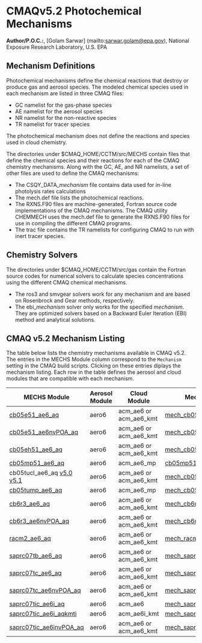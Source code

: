 # CMAQv5.2 Photochemical Mechanisms

**Author/P.O.C.:**, [Golam Sarwar] (mailto:sarwar.golam@epa.gov), National Exposure Research Laboratory, U.S. EPA

## Mechanism Definitions

Photochemical mechanisms define the chemical reactions that destroy or produce gas and aerosol species.  The modeled chemical species used in each mechanism are listed in three CMAQ files:
- GC namelist for the gas-phase species
- AE namelist for the aerosol species
- NR namelist for the non-reactive species
- TR namelist for tracer species

The photochemical mechanism does not define the reactions and species used in cloud chemistry. 

The directories under $CMAQ_HOME/CCTM/src/MECHS contain files that define the chemical species and their reactions for each of the CMAQ chemistry mechanisms. Along with the GC, AE, and NR namelists, a set of other files are used to define the CMAQ mechanisms:
- The CSQY_DATA_*mechanism* file contains data used for in-line photolysis rates calculations
- The mech.def file lists the photochemical reactions. 
- The RXNS.F90 files are machine-generated, Fortran source code implementations of the CMAQ mechanisms. The CMAQ utility CHEMMECH uses the mech.def file to generate the RXNS.F90 files for use in compiling the different CMAQ programs.
- The trac file contains the TR namelists for configuring CMAQ to run with inert tracer species.

## Chemistry Solvers

The directories under $CMAQ_HOME/CCTM/src/gas contain the Fortran source codes for numerical solvers to calculate species concentrations using the different CMAQ chemical mechanisms. 

- The ros3 and smvgear solvers work for any mechanism and are based on Rosenbrock and Gear methods, respectively. 
- The ebi_*mechanism* solver only works for the specified *mechanism*. They are optimized solvers based on a Backward Euler Iteration (EBI) method and analytical solutions.

## CMAQ v5.2 Mechanism Listing
The table below lists the chemistry mechanisms available in CMAQ v5.2.  The entries in the MECHS Module column correspond to the `Mechanism` setting in the CMAQ build scripts. Clicking on these entries diplays the mechanism listing.   Each row in the table defines the aerosol and cloud modules that are compatible with each mechanism.

|**MECHS Module**|**Aerosol Module**|**Cloud Module**|**Mechanism Definition**|
|---|---|---|---|
| [cb05e51_ae6_aq](https://www.airqualitymodeling.org/index.php/CMAQ_v5.1_CB05_updates) | aero6 | acm_ae6 or acm_ae6_kmt|[mech_cb05e51_ae6_aq.def](https://github.com/USEPA/CMAQ/blob/5.2Beta/CCTM/src/MECHS/cb05e51_ae6_aq/mech_cb05e51_ae6_aq.def)|
| [cb05e51_ae6nvPOA_aq](https://github.com/CMASCenter/EPA-CMAQ/blob/5.2Beta/CCTM/docs/Release_Notes/SemiVolPOA_pcSOA.md) | aero6 | acm_ae6 or acm_ae6_kmt|[mech_cb05e51_ae6nvPOA_aq.def](https://github.com/USEPA/CMAQ/blob/5.2Beta/CCTM/src/MECHS/cb05e51_ae6nvPOA_aq/mech_cb05e51_ae6nvPOA_aq.def) |
| [cb05eh51_ae6_aq](https://github.com/CMASCenter/EPA-CMAQ/blob/5.2Beta/CCTM/docs/Release_Notes/Halogen_Chemistry.md) | aero6 | acm_ae6 or acm_ae6_kmt| [mech_cb05eh51_ae6_aq.def](https://github.com/USEPA/CMAQ/blob/5.2Beta/CCTM/src/MECHS/cb05eh51_ae6_aq/mech_cb05eh51_ae6_aq.def) |
| [cb05mp51_ae6_aq](https://www.airqualitymodeling.org/index.php/CMAQ_v5.1_cb05mp51_ae6_aq) | aero6 | acm_ae6_mp|[cb05mp51_ae6_aq.def](https://github.com/USEPA/CMAQ/blob/5.2Beta/CCTM/src/MECHS/cb05mp51_ae6_aq/cb05mp51_ae6_aq.def) | 
| cb05tucl_ae6_aq [v5.0](https://www.airqualitymodeling.org/index.php/CMAQv5.0_Chemistry_Notes#CB05TUCL) [v5.1](https://www.airqualitymodeling.org/index.php/CMAQ_v5.1_CB05_updates#CB05tucl_Mechanism_Updates) | aero6 | acm_ae6 or acm_ae6_kmt|[mech_cb05tucl_ae6_aq.def](https://github.com/USEPA/CMAQ/blob/5.2Beta/CCTM/src/MECHS/cb05tucl_ae6_aq/mech_cb05tucl_ae6_aq.def) |
| [cb05tump_ae6_aq](https://www.airqualitymodeling.org/index.php/CMAQ_v5.1_cb05tump_ae6_aq) | aero6 | acm_ae6_mp|[mech_cb05tump_ae6_aq.def](https://github.com/USEPA/CMAQ/blob/5.2Beta/CCTM/src/MECHS/cb05tump_ae6_aq/mech_cb05tump_ae6_aq.def) |
| [cb6r3_ae6_aq](https://github.com/CMASCenter/EPA-CMAQ/blob/5.2Beta/CCTM/docs/Release_Notes/CB6_release_notes.md) | aero6 | acm_ae6 or acm_ae6_kmt| [mech_cb6r3_ae6_aq.def](https://github.com/USEPA/CMAQ/blob/5.2Beta/CCTM/src/MECHS/cb6r3_ae6_aq/mech_cb6r3_ae6_aq.def) | 
| [cb6r3_ae6nvPOA_aq](https://github.com/CMASCenter/EPA-CMAQ/blob/5.2Beta/CCTM/docs/Release_Notes/SemiVolPOA_pcSOA.md) | aero6 | acm_ae6 or acm_ae6_kmt|[mech_cb6r3_ae6nvPOA_aq.def](https://github.com/USEPA/CMAQ/blob/5.2Beta/CCTM/src/MECHS/cb6r3_ae6nvPOA_aq/mech_cb6r3_ae6nvPOA_aq.def) |
| [racm2_ae6_aq](https://www.airqualitymodeling.org/index.php/CMAQv5.0.2_gas-phase_chemistry#New_Mechanism:_RACM2) | aero6 | acm_ae6 or acm_ae6_kmt|[mech_racm2_ae6_aq.def](https://github.com/USEPA/CMAQ/blob/5.2Beta/CCTM/src/MECHS/racm2_ae6_aq/mech_racm2_ae6_aq.def) |
| [saprc07tb_ae6_aq](https://www.airqualitymodeling.org/index.php/CMAQv5.0_Chemistry_Notes#SAPRC07T) | aero6 | acm_ae6 or acm_ae6_kmt|[mech_saprc07tb_ae6_aq.def)](https://github.com/USEPA/CMAQ/blob/5.2Beta/CCTM/src/MECHS/saprc07tb_ae6_aq/mech_saprc07tb_ae6_aq.def) | 
| [saprc07tc_ae6_aq](https://www.airqualitymodeling.org/index.php/CMAQv5.0_Chemistry_Notes#SAPRC07T) | aero6 | acm_ae6 or acm_ae6_kmt| [mech_saprc07tc_ae6_aq.def](https://github.com/USEPA/CMAQ/blob/5.2Beta/CCTM/src/MECHS/saprc07tc_ae6_aq/mech_saprc07tc_ae6_aq.def) |
| [saprc07tc_ae6nvPOA_aq](https://github.com/CMASCenter/EPA-CMAQ/blob/5.2Beta/CCTM/docs/Release_Notes/SemiVolPOA_pcSOA.md) | aero6 | acm_ae6 or acm_ae6_kmt|[mech_saprc07tc_ae6nvPOA_aq.def](https://github.com/USEPA/CMAQ/blob/5.2Beta/CCTM/src/MECHS/saprc07tc_ae6nvPOA_aq/mech_saprc07tc_ae6nvPOA_aq.def) |
| [saprc07tic_ae6i_aq](https://www.airqualitymodeling.org/index.php/CMAQ_v5.1_SAPRC07tic_AE6i) | aero6 | acm_ae6|[mech_saprc07tic_ae6i_aq.def](https://github.com/USEPA/CMAQ/blob/5.2Beta/CCTM/src/MECHS/saprc07tic_ae6i_aq/mech_saprc07tic_ae6i_aq.def) |
| [saprc07tic_ae6i_aqkmti](https://www.airqualitymodeling.org/index.php/CMAQv5.1_Aqueous_Chemistry#Additional_options_associated_with_AQCHEM-KMT.28I.29) | aero6 | acm_ae6i_kmt|[mech_saprc07tic_ae6i_aqkmti.def](https://github.com/USEPA/CMAQ/blob/5.2Beta/CCTM/src/MECHS/saprc07tic_ae6i_aqkmti/mech_saprc07tic_ae6i_aqkmti.def) |
| [saprc07tic_ae6invPOA_aq](https://github.com/CMASCenter/EPA-CMAQ/blob/5.2Beta/CCTM/docs/Release_Notes/SemiVolPOA_pcSOA.md) | aero6 | acm_ae6 or acm_ae6_kmt|[mech_saprc07tic_ae6invPOA_aq.def](https://github.com/USEPA/CMAQ/blob/5.2Beta/CCTM/src/MECHS/saprc07tic_ae6invPOA_aq/mech_saprc07tic_ae6invPOA_aq.def) | 
